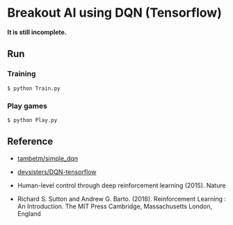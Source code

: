 Breakout AI using DQN (Tensorflow)
=====================

**It is still incomplete.**

## Run

### Training

```
$ python Train.py
```

### Play games

```
$ python Play.py
```

## Reference

* [tambetm/simple_dqn](https://github.com/tambetm/simple_dqn.git)

* [devsisters/DQN-tensorflow](https://github.com/devsisters/DQN-tensorflow)

* Human-level control through deep reinforcement learning (2015). Nature

* Richard S. Sutton and Andrew G. Barto. (2018). Reinforcement Learning : An Introduction. 
The MIT Press Cambridge, Massachusetts London, England
